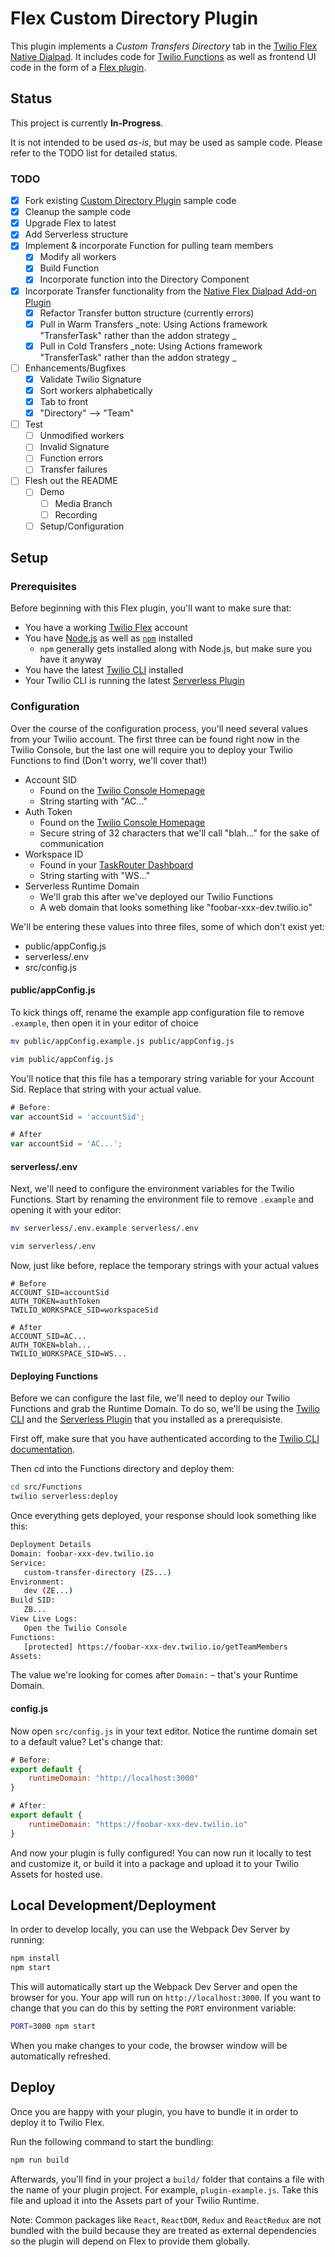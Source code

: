 # Flex Custom Directory Plugin

This plugin implements a *Custom Transfers Directory* tab in the [Twilio Flex](https://www.twilio.com/flex) [Native Dialpad](https://www.twilio.com/docs/flex/dialpad). It includes code for [Twilio Functions](https://www.twilio.com/docs/runtime/functions) as well as frontend UI code in the form of a [Flex plugin](https://www.twilio.com/docs/flex/quickstart/getting-started-plugin).

## Status

This project is currently **In-Progress**.

It is not intended to be used _as-is_, but may be used as sample code. Please refer to the TODO list for detailed status.

### TODO
- [X] Fork existing [Custom Directory Plugin](https://github.com/trogers-twilio/plugin-custom-directory/) sample code
- [X] Cleanup the sample code
- [X] Upgrade Flex to latest
- [X] Add Serverless structure
- [X] Implement & incorporate Function for pulling team members
  - [X] Modify all workers
  - [X] Build Function
  - [X] Incorporate function into the Directory Component
- [X] Incorporate Transfer functionality from the [Native Flex Dialpad Add-on
 Plugin](https://github.com/twilio-professional-services/flex-dialpad-addon-plugin)
  - [X] Refactor Transfer button structure (currently errors)
  - [X] Pull in Warm Transfers _note: Using Actions framework "TransferTask" rather than the addon strategy _
  - [X] Pull in Cold Transfers _note: Using Actions framework "TransferTask" rather than the addon strategy _
- [ ] Enhancements/Bugfixes
  - [X] Validate Twilio Signature
  - [X] Sort workers alphabetically
  - [X] Tab to front
  - [X] "Directory" --> "Team"
- [ ] Test
  - [ ] Unmodified workers
  - [ ] Invalid Signature
  - [ ] Function errors
  - [ ] Transfer failures
- [ ] Flesh out the README
  - [ ] Demo
    - [ ] Media Branch
    - [ ] Recording
  - [ ] Setup/Configuration

## Setup

### Prerequisites
Before beginning with this Flex plugin, you'll want to make sure that:
- You have a working [Twilio Flex](https://www.twilio.com/flex) account
- You have [Node.js](https://nodejs.org) as well as [`npm`](https://npmjs.com) installed
  - `npm` generally gets installed along with Node.js, but make sure you have it anyway
- You have the latest [Twilio CLI](https://www.twilio.com/docs/twilio-cli/quickstart) installed
- Your Twilio CLI is running the latest [Serverless Plugin](https://github.com/twilio-labs/plugin-serverless)

### Configuration
Over the course of the configuration process, you'll need several values from your Twilio account. The first three can be found right now in the Twilio Console, but the last one will require you to deploy your Twilio Functions to find (Don't worry, we'll cover that!)

- Account SID
  - Found on the [Twilio Console Homepage](https://www.twilio.com/console)
  - String starting with "AC..."
- Auth Token
  - Found on the [Twilio Console Homepage](https://www.twilio.com/console)
  - Secure string of 32 characters that we'll call "blah..." for the sake of communication
- Workspace ID
  - Found in your [TaskRouter Dashboard](https://www.twilio.com/console/taskrouter/dashboard)
  - String starting with "WS..."
- Serverless Runtime Domain
  - We'll grab this after we've deployed our Twilio Functions
  - A web domain that looks something like "foobar-xxx-dev.twilio.io"

We'll be entering these values into three files, some of which don't exist yet:
- public/appConfig.js
- serverless/.env
- src/config.js

#### public/appConfig.js
To kick things off, rename the example app configuration file to remove `.example`, then open it in your editor of choice

```bash
mv public/appConfig.example.js public/appConfig.js

vim public/appConfig.js
```

You'll notice that this file has a temporary string variable for your Account Sid. Replace that string with your actual value.

```javascript
# Before:
var accountSid = 'accountSid';

# After
var accountSid = 'AC...';
```
#### serverless/.env
Next, we'll need to configure the environment variables for the Twilio Functions. Start by renaming the environment file to remove `.example` and opening it with your editor:

```bash
mv serverless/.env.example serverless/.env

vim serverless/.env
```

Now, just like before, replace the temporary strings with your actual values

```
# Before
ACCOUNT_SID=accountSid
AUTH_TOKEN=authToken
TWILIO_WORKSPACE_SID=workspaceSid

# After
ACCOUNT_SID=AC...
AUTH_TOKEN=blah...
TWILIO_WORKSPACE_SID=WS...
```

#### Deploying Functions

Before we can configure the last file, we'll need to deploy our Twilio Functions and grab the Runtime Domain. To do so, we'll be using the [Twilio CLI](https://www.twilio.com/docs/twilio-cli/quickstart) and the [Serverless Plugin](https://github.com/twilio-labs/plugin-serverless) that you installed as a prerequisiste.

First off, make sure that you have authenticated according to the [Twilio CLI documentation](https://www.twilio.com/docs/twilio-cli/quickstart#login-to-your-twilio-account).

Then cd into the Functions directory and deploy them:

```bash
cd src/Functions
twilio serverless:deploy
```

Once everything gets deployed, your response should look something like this:

```bash
Deployment Details
Domain: foobar-xxx-dev.twilio.io
Service:
   custom-transfer-directory (ZS...)
Environment:
   dev (ZE...)
Build SID:
   ZB...
View Live Logs:
   Open the Twilio Console
Functions:
   [protected] https://foobar-xxx-dev.twilio.io/getTeamMembers
Assets:
```

The value we're looking for comes after `Domain:` – that's your Runtime Domain.

#### config.js

Now open `src/config.js` in your text editor. Notice the runtime domain set to a default value? Let's change that:

```javascript
# Before:
export default {
    runtimeDomain: "http://localhost:3000"
}

# After:
export default {
    runtimeDomain: "https://foobar-xxx-dev.twilio.io"
}

```

And now your plugin is fully configured! You can now run it locally to test and customize it, or build it into a package and upload it to your Twilio Assets for hosted use.

## Local Development/Deployment

In order to develop locally, you can use the Webpack Dev Server by running:

```bash
npm install
npm start
```

This will automatically start up the Webpack Dev Server and open the browser for you. Your app will run on `http://localhost:3000`. If you want to change that you can do this by setting the `PORT` environment variable:

```bash
PORT=3000 npm start
```

When you make changes to your code, the browser window will be automatically refreshed.

## Deploy

Once you are happy with your plugin, you have to bundle it in order to deploy it to Twilio Flex.

Run the following command to start the bundling:

```bash
npm run build
```

Afterwards, you'll find in your project a `build/` folder that contains a file with the name of your plugin project. For example, `plugin-example.js`. Take this file and upload it into the Assets part of your Twilio Runtime.

Note: Common packages like `React`, `ReactDOM`, `Redux` and `ReactRedux` are not bundled with the build because they are treated as external dependencies so the plugin will depend on Flex to provide them globally.
